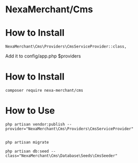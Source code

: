# NexaMerchant/Cms

# How to Install


```
NexaMerchant\Cms\Providers\CmsServiceProvider::class,
```
Add it to config/app.php $providers

# How to Install

```
composer require nexa-merchant/cms
```


# How to Use

```
php artisan vendor:publish --provider="NexaMerchant\Cms\Providers\CmsServiceProvider"
```

```

php artisan migrate

```

```
php artisan db:seed --class="NexaMerchant\Cms\Database\Seeds\CmsSeeder"
```

```